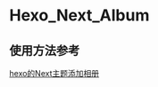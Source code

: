 # Hexo_Next_Album

## 使用方法参考
[hexo的Next主题添加相册](http://www.biueo.com/2018/02/17/hexo%E7%9A%84Next%E4%B8%BB%E9%A2%98%E6%B7%BB%E5%8A%A0%E7%9B%B8%E5%86%8C/#more)
